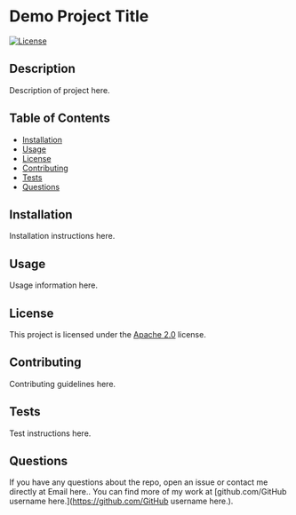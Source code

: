 # Demo Project Title

[![License](https://img.shields.io/badge/License-Apache%202.0-blue.svg)](https://opensource.org/licenses/Apache-2.0)

## Description
Description of project here.

## Table of Contents
- [Installation](#installation)
- [Usage](#usage)
- [License](#license)
- [Contributing](#contributing)
- [Tests](#tests)
- [Questions](#questions)

## Installation
Installation instructions here.

## Usage
Usage information here.

## License
This project is licensed under the [Apache 2.0](https://opensource.org/licenses/Apache-2.0) license.

## Contributing
Contributing guidelines here.

## Tests
Test instructions here.

## Questions
If you have any questions about the repo, open an issue or contact me directly at Email here.. You can find more of my work at [github.com/GitHub username here.](https://github.com/GitHub username here.).
